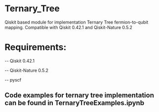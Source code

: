 # Ternary_Tree
Qiskit based module for implementation Ternary Tree fermion-to-qubit mapping. Compatible with Qiskit 0.42.1 and Qiskit-Nature 0.5.2

# Requirements:

  
  -- Qiskit 0.42.1
  
  -- Qiskit-Nature 0.5.2

  -- pyscf
  
## Code examples for ternary tree implementation can be found in TernaryTreeExamples.ipynb

